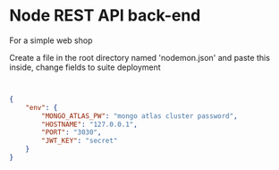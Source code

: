 
# Node REST API back-end 
For a simple web shop



Create a file in the root directory named 'nodemon.json'
and paste this inside, change fields to suite deployment

```json


{
    "env": {
        "MONGO_ATLAS_PW": "mongo atlas cluster password",
        "HOSTNAME": "127.0.0.1",
        "PORT": "3030",
        "JWT_KEY": "secret"
    }
}

```